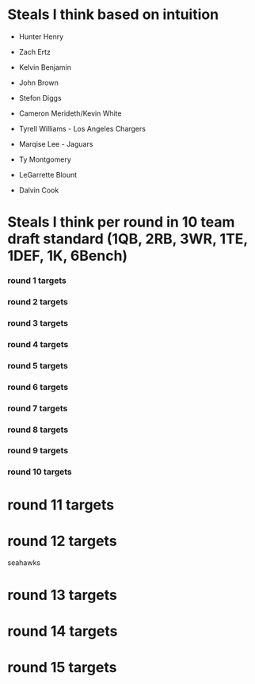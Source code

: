 # Steals I think based on intuition

* Hunter Henry	

* Zach Ertz

* Kelvin Benjamin

* John Brown

* Stefon Diggs	

* Cameron Merideth/Kevin White

* Tyrell Williams - Los Angeles Chargers	
* Marqise Lee - Jaguars

* Ty Montgomery

* LeGarrette Blount

* Dalvin Cook

# Steals I think per round in 10 team draft standard (1QB, 2RB, 3WR, 1TE, 1DEF, 1K, 6Bench)

### round 1 targets



### round 2 targets

### round 3 targets

### round 4 targets

### round 5 targets

### round 6 targets

### round 7 targets

### round 8 targets

### round 9 targets

### round 10 targets

# round 11 targets

# round 12 targets

seahawks

# round 13 targets

# round 14 targets

# round 15 targets






